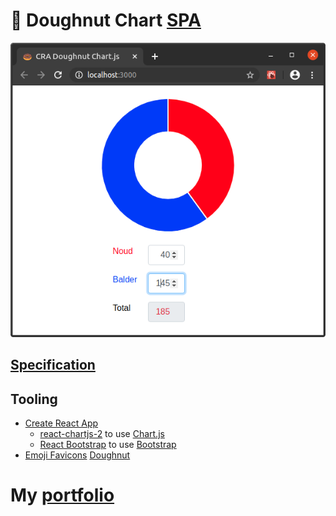# 🍩 Doughnut Chart [SPA](https://en.wikipedia.org/wiki/Single-page_application)

![doughnut-chart](./docs/doughnut-chart.png?raw=true "doughnut-chart")

## [Specification](https://github.com/noud/cra-chartjs/blob/master/docs/specification.txt)

## Tooling

- [Create React App](https://github.com/noud/cra-chartjs/blob/master/README_CRA.md)
    - [react-chartjs-2](http://jerairrest.github.io/react-chartjs-2) to use [Chart.js](https://www.chartjs.org)
    - [React Bootstrap](https://react-bootstrap.github.io) to use [Bootstrap](https://getbootstrap.com)
- [Emoji Favicons](https://favicon.io/emoji-favicons) [Doughnut](https://favicon.io/emoji-favicons/doughnut)

# My [portfolio](https://github.com/noud/portfolio#portfolio-repositories-index)